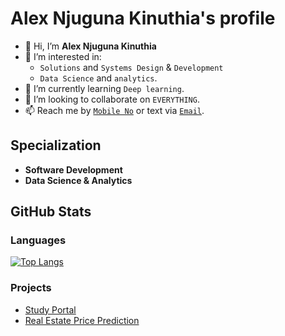 #  **Alex Njuguna Kinuthia's profile**

- 👋 Hi, I’m **Alex Njuguna Kinuthia**
- 👀 I’m interested in:
    - `Solutions` and `Systems Design` & `Development`
    - `Data Science` and `analytics`.
- 🌱 I’m currently learning `Deep learning`.
- 💞️ I’m looking to collaborate on `EVERYTHING`.
- 📫 Reach me by [`Mobile No`](0727433148) or text via [`Email`](njugunakinuthia013@gmail.com).

## Specialization

- **Software Development**
- **Data Science & Analytics**


## GitHub Stats

<!-- ![William's GitHub stats](https://github-readme-stats.vercel.app/api?username=alex-njuguna&show_icons=true&theme=radical) -->


### Languages

[![Top Langs](https://github-readme-stats.vercel.app/api/top-langs/?username=alex-njuguna&layout=compact)](https://github.com/alex-njuguna/github-readme-stats)

### Projects
- [Study Portal](https://github.com/alex-njuguna/study-portal)
- [Real Estate Price Prediction](https://github.com/alex-njuguna/Real-Estate-price-prediction)

